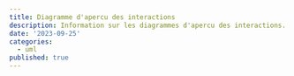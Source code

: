 ```yaml
---
title: Diagramme d'apercu des interactions
description: Information sur les diagrammes d'apercu des interactions.
date: '2023-09-25'
categories:
  - uml
published: true
---
```


